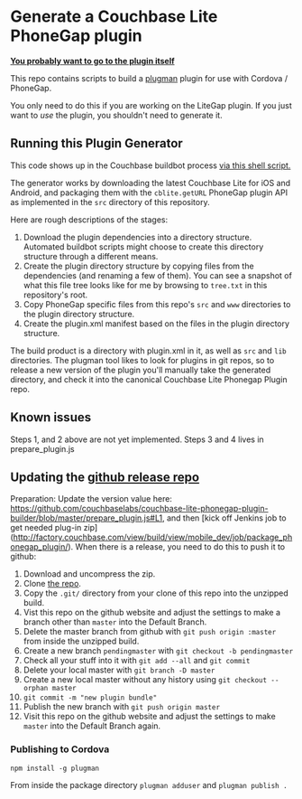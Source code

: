 # Generate a Couchbase Lite PhoneGap plugin

**[You probably want to go to the plugin itself](https://github.com/couchbaselabs/Couchbase-Lite-PhoneGap-Plugin)**

This repo contains scripts to build a [plugman](https://github.com/apache/cordova-plugman) plugin for use with Cordova / PhoneGap.

You only need to do this if you are working on the LiteGap plugin.  If you just want to _use_ the plugin, you shouldn't need to generate it.

## Running this Plugin Generator

This code shows up in the Couchbase buildbot process [via this shell script.](https://github.com/couchbase/build/blob/master/scripts/jenkins/mobile/package_phonegap_plugin.sh)

The generator works by downloading the latest Couchbase Lite for iOS and Android, and packaging them with the `cblite.getURL` PhoneGap plugin API as implemented in the `src` directory of this repository.

Here are rough descriptions of the stages:

1. Download the plugin dependencies into a directory structure. Automated buildbot scripts might choose to create this directory structure through a different means.
2. Create the plugin directory structure by copying files from the dependencies (and renaming a few of them). You can see a snapshot of what this file tree looks like for me by browsing to `tree.txt` in this repository's root.
3. Copy PhoneGap specific files from this repo's `src` and `www` directories to the plugin directory structure.
4. Create the plugin.xml manifest based on the files in the plugin directory structure.

The build product is a directory with plugin.xml in it, as well as `src` and `lib` directories. The plugman tool likes to look for plugins in git repos, so to release a new version of the plugin you'll manually take the generated directory, and check it into the canonical Couchbase Lite Phonegap Plugin repo.

## Known issues

Steps 1, and 2 above are not yet implemented. Steps 3 and 4 lives in prepare_plugin.js

## Updating the [github release repo](https://github.com/couchbaselabs/Couchbase-Lite-PhoneGap-Plugin)

Preparation: Update the version value here: https://github.com/couchbaselabs/couchbase-lite-phonegap-plugin-builder/blob/master/prepare_plugin.js#L1, and then [kick off Jenkins job to get needed plug-in zip] (http://factory.couchbase.com/view/build/view/mobile_dev/job/package_phonegap_plugin/). When there is a release, you need to do this to push it to github:

1. Download and uncompress the zip.
2. Clone [the repo](https://github.com/couchbaselabs/Couchbase-Lite-PhoneGap-Plugin).
3. Copy the `.git/` directory from your clone of this repo into the unzipped build.
4. Vist this repo on the github website and adjust the settings to make a branch other than `master` into the Default Branch.
5. Delete the master branch from github with `git push origin :master` from inside the unzipped build.
6. Create a new branch `pendingmaster`  with `git checkout -b pendingmaster`
7. Check all your stuff into it with `git add --all` and `git commit`
8. Delete your local master with `git branch -D master`
9. Create a new local master without any history using `git checkout --orphan master`
10. `git commit -m "new plugin bundle"`
11. Publish the new branch with `git push origin master`
12. Visit this repo on the github website and adjust the settings to make `master` into the Default Branch again.

### Publishing to Cordova

    npm install -g plugman

From inside the package directory `plugman adduser` and `plugman publish .`

